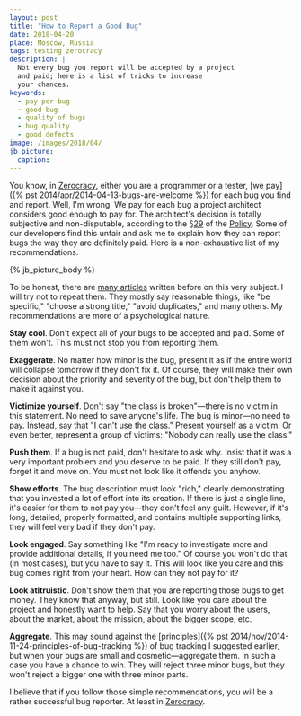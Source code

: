 ```yaml
---
layout: post
title: "How to Report a Good Bug"
date: 2018-04-20
place: Moscow, Russia
tags: testing zerocracy
description: |
  Not every bug you report will be accepted by a project
  and paid; here is a list of tricks to increase
  your chances.
keywords:
  - pay per bug
  - good bug
  - quality of bugs
  - bug quality
  - good defects
image: /images/2018/04/
jb_picture:
  caption:
---
```


You know, in [Zerocracy](http://www.zerocracy.com), either you are a programmer or a tester,
[we pay]({% pst 2014/apr/2014-04-13-bugs-are-welcome %})
for each bug you find and report. Well, I'm wrong. We pay for
each bug a project architect considers good enough to pay for.
The architect's decision is totally subjective and non-disputable,
according to the [§29](http://www.zerocracy.com/policy.html#29)
of the [Policy](http://www.zerocracy.com/policy.html).
Some of our developers find this unfair and ask me to explain
how they can report bugs the way they are definitely paid.
Here is a non-exhaustive list of my recommendations.

<!--more-->

{% jb_picture_body %}

To be honest, there are [many articles](https://www.google.com/search?q=how+to+write+good+bug+reports)
written before on this very subject. I will try not to repeat them. They
mostly say reasonable things, like
"be specific,"
"choose a strong title,"
"avoid duplicates," and many others.
My recommendations are more of a psychological nature.

**Stay cool**.
Don't expect all of your bugs to be accepted and paid.
Some of them won't.
This must not stop you from reporting them.

**Exaggerate**.
No matter how minor is the bug, present it as if the entire world will
collapse tomorrow if they don't fix it.
Of course, they will make their own decision about the priority and severity of the bug,
but don't help them to make it against you.

**Victimize yourself**.
Don't say "the class is broken"&mdash;there is no victim in this statement.
No need to save anyone's life. The bug is minor&mdash;no need to pay.
Instead, say that "I can't use the class." Present yourself as a victim.
Or even better, represent a group of victims: "Nobody can really use the class."

**Push them**.
If a bug is not paid, don't hesitate to ask why.
Insist that it was a very important problem and you deserve to be paid.
If they still don't pay, forget it and move on.
You must not look like it offends you anyhow.

**Show efforts**.
The bug description must look "rich," clearly demonstrating that
you invested a lot of effort into its creation. If there is just a single line,
it's easier for them to not pay you&mdash;they don't feel any guilt.
However, if it's long, detailed, properly formatted, and contains multiple supporting links,
they will feel very bad if they don't pay.

**Look engaged**.
Say something like "I'm ready to investigate more and provide additional details,
if you need me too." Of course you won't do that (in most cases),
but you have to say it. This will look like you care and this bug comes
right from your heart. How can they not pay for it?

**Look atltruistic**.
Don't show them that you are reporting those bugs to get money.
They know that anyway, but still.
Look like you care about the project and honestly want to help.
Say that you worry about the users, about the market, about the mission, about
the bigger scope, etc.

**Aggregate**.
This may sound against the
[principles]({% pst 2014/nov/2014-11-24-principles-of-bug-tracking %})
of bug tracking I suggested earlier,
but when your bugs are small and cosmetic&mdash;aggregate them. In such a
case you have a chance to win. They will reject three minor bugs, but they
won't reject a bigger one with three minor parts.

I believe that if you follow those simple recommendations,
you will be a rather successful bug reporter. At least in
[Zerocracy](http://www.zerocracy.com).
